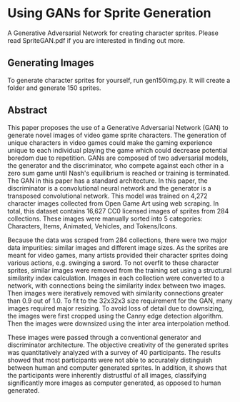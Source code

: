 # Using GANs for Sprite Generation
A Generative Adversarial Network for creating character sprites. Please read SpriteGAN.pdf if you are interested in finding out more.

## Generating Images
To generate character sprites for yourself, run gen150img.py. It will create a folder and generate 150 sprites. 

## Abstract
This paper proposes the use of a Generative Adversarial Network (GAN) to generate novel images of video game sprite characters. The generation of unique characters in video games could make the gaming experience unique to each individual playing the game which could decrease potential boredom due to repetition. GANs are composed of two adversarial models, the generator and the discriminator, who compete against each other in a zero sum game until Nash's equilibrium is reached or training is terminated. The GAN in this paper has a standard architecture. In this paper, the discriminator is a convolutional neural network and the generator is a transposed convolutional network. This model was trained on 4,272 character images collected from Open Game Art using web scraping. In total, this dataset contains 16,627 CC0 licensed images of sprites from 284 collections. These images were manually sorted into 5 categories: Characters, Items, Animated, Vehicles, and Tokens/Icons. 

Because the data was scraped from 284 collections, there were two major data impurities: similar images and different image sizes. As the sprites are meant for video games, many artists provided their character sprites doing various actions, e.g. swinging a sword. To not overfit to these character sprites, similar images were removed from the training set using a structural similarity index calculation. Images in each collection were converted to a network, with connections being the similarity index between two images. Then images were iteratively removed with similarity connections greater than 0.9 out of 1.0. To fit to the 32x32x3 size requirement for the GAN, many images required major resizing. To avoid loss of detail due to downsizing, the images were first cropped using the Canny edge detection algorithm. Then the images were downsized using the inter area interpolation method.

These images were passed through a conventional generator and discriminator architecture. The objective creativity of the generated sprites was quantitatively analyzed with a survey of 40 participants. The results showed that most participants were not able to accurately distinguish between human and computer generated sprites. In addition, it shows that the participants were inherently distrustful of all images, classifying significantly more images as computer generated, as opposed to human generated. 

